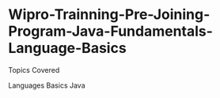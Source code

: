 # Wipro-Trainning-Pre-Joining-Program-Java-Fundamentals-Language-Basics
Topics Covered 


Languages Basics Java
